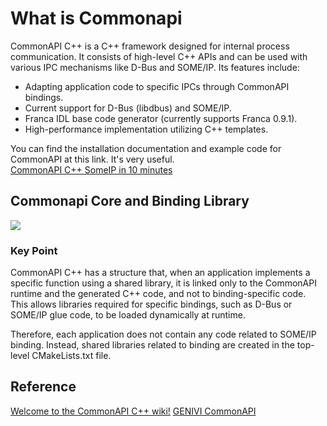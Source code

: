 # What is Commonapi
CommonAPI C++ is a C++ framework designed for internal process communication. It consists of high-level C++ APIs and can be used with various IPC mechanisms like D-Bus and SOME/IP. 
Its features include:

- Adapting application code to specific IPCs through CommonAPI bindings.
- Current support for D-Bus (libdbus) and SOME/IP.
- Franca IDL base code generator (currently supports Franca 0.9.1).
- High-performance implementation utilizing C++ templates.

You can find the installation documentation and example code for CommonAPI at this link. It's very useful.   
[CommonAPI C++ SomeIP in 10 minutes](https://github.com/COVESA/capicxx-someip-tools/wiki/CommonAPI-C---SomeIP-in-10-minutes)

## Commonapi Core and Binding Library
<img src="https://github.com/SEA-ME-Team6/DES_Head-Unit/assets/119277948/9eb817b7-50cf-4363-be65-9716517d573e">

  ### Key Point
  CommonAPI C++ has a structure that, when an application implements a specific function using a shared library, it is linked only to the CommonAPI runtime and the generated C++ code, and not to binding-specific code. 
  This allows libraries required for specific bindings,   such as D-Bus or SOME/IP glue code, to be loaded dynamically at runtime. 
  
  Therefore, each application does not contain any code related to SOME/IP binding. Instead, shared libraries related to binding are created in the top-level CMakeLists.txt file.

## Reference
[Welcome to the CommonAPI C++ wiki!](https://github.com/COVESA/capicxx-core-tools/wiki)
[GENIVI CommonAPI](https://medium.com/@aytackahveci93/introduction-to-genivi-commonapi-640472f468e)

